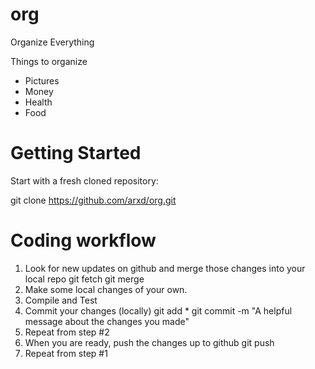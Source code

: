 # org
Organize Everything

Things to organize
 * Pictures
 * Money
 * Health
 * Food

# Getting Started
Start with a fresh cloned repository:
  
  git clone https://github.com/arxd/org.git

# Coding workflow

  1. Look for new updates on github and merge those changes into your local repo
    git fetch
    git merge
  2. Make some local changes of your own.
  3. Compile and Test
  4. Commit your changes (locally)
    git add *
    git commit -m "A helpful message about the changes you made"
  5. Repeat from step #2
  6. When you are ready, push the changes up to github
    git push
  7. Repeat from step #1

